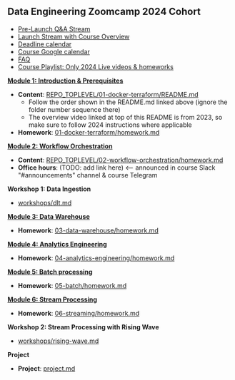 ## Data Engineering Zoomcamp 2024 Cohort

* [Pre-Launch Q&A Stream](https://www.youtube.com/watch?v=91b8u9GmqB4)
* [Launch Stream with Course Overview](https://www.youtube.com/watch?v=AtRhA-NfS24)
* [Deadline calendar](https://docs.google.com/spreadsheets/d/e/2PACX-1vQACMLuutV5rvXg5qICuJGL-yZqIV0FBD84CxPdC5eZHf8TfzB-CJT_3Mo7U7oGVTXmSihPgQxuuoku/pubhtml)
* [Course Google calendar](https://calendar.google.com/calendar/?cid=ZXIxcjA1M3ZlYjJpcXU0dTFmaG02MzVxMG9AZ3JvdXAuY2FsZW5kYXIuZ29vZ2xlLmNvbQ)
* [FAQ](https://docs.google.com/document/d/19bnYs80DwuUimHM65UV3sylsCn2j1vziPOwzBwQrebw/edit?usp=sharing)
* [Course Playlist: Only 2024 Live videos & homeworks](https://youtube.com/playlist?list=PL3MmuxUbc_hKihpnNQ9qtTmWYy26bPrSb&si=BYTPgbZfubh9Pmw7)


[**Module 1: Introduction & Prerequisites**](01-docker-terraform/)

* **Content**: [REPO_TOPLEVEL/01-docker-terraform/README.md](../../01-docker-terraform/README.md)
  * Follow the order shown in the README.md linked above (ignore the folder number sequence there)
  * The overview video linked at top of this README is from 2023, so make sure to follow 2024 instructions where applicable
* **Homework**: [01-docker-terraform/homework.md](01-docker-terraform/homework.md)


[**Module 2: Workflow Orchestration**](02-workflow-orchestration)

* **Content**: [REPO_TOPLEVEL/02-workflow-orchestration/homework.md](02-workflow-orchestration/homework.md)
* **Office hours**: (TODO: add link here) <-- announced in course Slack "#announcements" channel & course Telegram


**Workshop 1: Data Ingestion**

* [workshops/dlt.md](workshops/dlt.md)


[**Module 3: Data Warehouse**](03-data-warehouse)

* **Homework**: [03-data-warehouse/homework.md](03-data-warehouse/homework.md)


[**Module 4: Analytics Engineering**](04-analytics-engineering/)

* **Homework**: [04-analytics-engineering/homework.md](04-analytics-engineering/homework.md)


[**Module 5: Batch processing**](05-batch/)

* **Homework**: [05-batch/homework.md](05-batch/homework.md)


[**Module 6: Stream Processing**](06-streaming)

* **Homework**: [06-streaming/homework.md](06-streaming/homework.md)


**Workshop 2: Stream Processing with Rising Wave**

* [workshops/rising-wave.md](workshops/rising-wave.md)


**Project**

* **Project**: [project.md](project.md)
